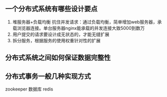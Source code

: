 
## 一个分布式系统有哪些设计要点
1. 堆服务器+负载均衡 抗住并发请求：通过负载均衡，简单增加web服务器，承载浏览器连接。单台服务器nginx能承载的并发连接大致5000到数万
2. 用户提交的请求要设计成无状态的，才能无缝扩展
3. 拆分服务，根据服务的使用权重针对性的扩展

## 分布式系统之间如何保证数据完整性

## 分布式事务一般几种实现方式

zookeeper
数据库
redis